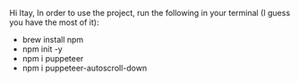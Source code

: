 Hi Itay, 
In order to use the project, run the following in your terminal (I guess you have the most of it):
- brew install npm
- npm init -y
- npm i puppeteer 
- npm i puppeteer-autoscroll-down



